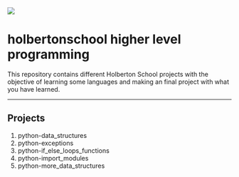   <img src="https://apply.holbertonschool.com/holberton-logo.png">

# holbertonschool higher level programming

This repository contains different Holberton School projects with the objective of learning some languages and making an final project with what you have learned.

------------


## Projects
1. python-data_structures
2. python-exceptions
3. python-if_else_loops_functions
4. python-import_modules
5. python-more_data_structures
